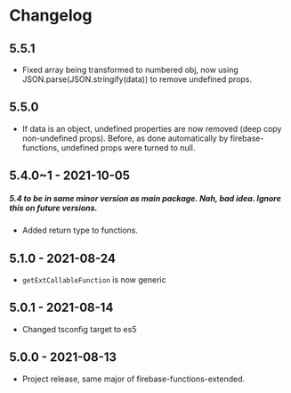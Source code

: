 # Changelog

<!-- Template, # for major version, ## for minor and patch

# 1.0.0 (YYYY-MM-DD)
### Added
*
### Changed
*
### Fixed
*
-->

## 5.5.1
* Fixed array being transformed to numbered obj, now using JSON.parse(JSON.stringify(data)) to remove undefined props.

## 5.5.0
* If data is an object, undefined properties are now removed (deep copy non-undefined props). Before, as done automatically by firebase-functions, undefined props were turned to null.

## 5.4.0~1 - 2021-10-05
##### 5.4 to be in same minor version as main package. Nah, bad idea. Ignore this on future versions.
* Added return type to functions.

## 5.1.0 - 2021-08-24
* `getExtCallableFunction` is now generic

## 5.0.1 - 2021-08-14
* Changed tsconfig target to es5

## 5.0.0 - 2021-08-13
* Project release, same major of firebase-functions-extended.
